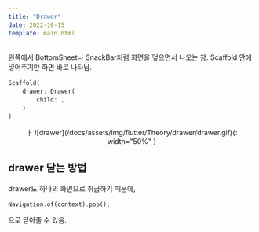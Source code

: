 ```yaml
---
title: "Drawer"
date: 2022-10-15
template: main.html
---
```


왼쪽에서 BottomSheet나 SnackBar처럼 화면을 덮으면서 나오는 창. Scaffold 안에 넣어주기만 하면 바로 나타남.
```dart
Scaffold(
    drawer: Drawer(
        child: ,
    )
)
```
<center>ㅏ
![drawer](/docs/assets/img/flutter/Theory/drawer/drawer.gif){: width="50%" }
</center>

## drawer 닫는 방법
drawer도 하나의 화면으로 취급하기 때문에, 
```dart
Navigation.of(context).pop();
```
으로 닫아줄 수 있음.
